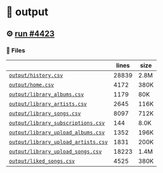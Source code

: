 # 📝  output 

## ⚙️ [run #4423](https://github.com/jwenerd/ytm-dl/actions/runs/15550204196)

### 📁 Files

|                                                                         |lines|size|
|-------------------------------------------------------------------------|-----|----|
|[`output/history.csv` ](output/history.csv)                              |28839|2.8M|
|[`output/home.csv` ](output/home.csv)                                    |4172 |380K|
|[`output/library_albums.csv` ](output/library_albums.csv)                |1179 |80K |
|[`output/library_artists.csv` ](output/library_artists.csv)              |2645 |116K|
|[`output/library_songs.csv` ](output/library_songs.csv)                  |8097 |712K|
|[`output/library_subscriptions.csv` ](output/library_subscriptions.csv)  |144  |8.0K|
|[`output/library_upload_albums.csv` ](output/library_upload_albums.csv)  |1352 |196K|
|[`output/library_upload_artists.csv` ](output/library_upload_artists.csv)|1831 |200K|
|[`output/library_upload_songs.csv` ](output/library_upload_songs.csv)    |18223|1.4M|
|[`output/liked_songs.csv` ](output/liked_songs.csv)                      |4525 |380K|